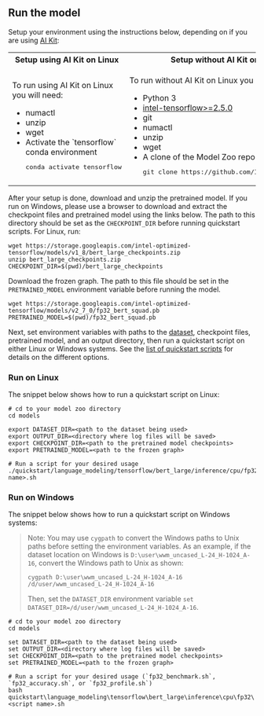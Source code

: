 <!--- 50. AI Kit -->
## Run the model

Setup your environment using the instructions below, depending on if you are
using [AI Kit](/docs/general/tensorflow/AIKit.md):

<table>
  <tr>
    <th>Setup using AI Kit on Linux</th>
    <th>Setup without AI Kit on Linux</th>
    <th>Setup without AI Kit on Windows</th>
  </tr>
  <tr>
    <td>
      <p>To run using AI Kit on Linux you will need:</p>
      <ul>
        <li>numactl
        <li>unzip
        <li>wget
        <li>Activate the `tensorflow` conda environment
        <pre>conda activate tensorflow</pre>
      </ul>
    </td>
    <td>
      <p>To run without AI Kit on Linux you will need:</p>
      <ul>
        <li>Python 3
        <li><a href="https://pypi.org/project/intel-tensorflow/">intel-tensorflow>=2.5.0</a>
        <li>git
        <li>numactl
        <li>unzip
        <li>wget
        <li>A clone of the Model Zoo repo<br />
        <pre>git clone https://github.com/IntelAI/models.git</pre>
      </ul>
    </td>
    <td>
      <p>To run without AI Kit on Windows you will need:</p>
      <ul>
        <li><a href="/docs/general/tensorflow/Windows.md">Intel Model Zoo on Windows Systems prerequisites</a>
        <li>A clone of the Model Zoo repo<br />
        <pre>git clone https://github.com/IntelAI/models.git</pre>
      </ul>
    </td>
  </tr>
</table>

After your setup is done, download and unzip the pretrained model.
If you run on Windows, please use a browser to download and extract the checkpoint files and pretrained model using the links below.
The path to this directory should be set as the `CHECKPOINT_DIR` before running quickstart scripts.
For Linux, run:
```
wget https://storage.googleapis.com/intel-optimized-tensorflow/models/v1_8/bert_large_checkpoints.zip
unzip bert_large_checkpoints.zip
CHECKPOINT_DIR=$(pwd)/bert_large_checkpoints
```

Download the frozen graph. The path to this file should be set in the
`PRETRAINED_MODEL` environment variable before running the model.
```
wget https://storage.googleapis.com/intel-optimized-tensorflow/models/v2_7_0/fp32_bert_squad.pb
PRETRAINED_MODEL=$(pwd)/fp32_bert_squad.pb
```

Next, set environment variables with paths to the [dataset](#datasets),
checkpoint files, pretrained model, and an output directory, then run a
quickstart script on either Linux or Windows systems. See the [list of quickstart scripts](#quick-start-scripts)
for details on the different options.

### Run on Linux
The snippet below shows how to run a quickstart script on Linux:
```
# cd to your model zoo directory
cd models

export DATASET_DIR=<path to the dataset being used>
export OUTPUT_DIR=<directory where log files will be saved>
export CHECKPOINT_DIR=<path to the pretrained model checkpoints>
export PRETRAINED_MODEL=<path to the frozen graph>

# Run a script for your desired usage
./quickstart/language_modeling/tensorflow/bert_large/inference/cpu/fp32/<script name>.sh
```

### Run on Windows
The snippet below shows how to run a quickstart script on Windows systems:

> Note: You may use `cygpath` to convert the Windows paths to Unix paths before setting the environment variables. 
As an example, if the dataset location on Windows is `D:\user\wwm_uncased_L-24_H-1024_A-16`, convert the Windows path to Unix as shown:
> ```
> cygpath D:\user\wwm_uncased_L-24_H-1024_A-16
> /d/user/wwm_uncased_L-24_H-1024_A-16
>```
>Then, set the `DATASET_DIR` environment variable `set DATASET_DIR=/d/user/wwm_uncased_L-24_H-1024_A-16`.

```
# cd to your model zoo directory
cd models

set DATASET_DIR=<path to the dataset being used>
set OUTPUT_DIR=<directory where log files will be saved>
set CHECKPOINT_DIR=<path to the pretrained model checkpoints>
set PRETRAINED_MODEL=<path to the frozen graph>

# Run a script for your desired usage (`fp32_benchmark.sh`, `fp32_accuracy.sh`, or `fp32_profile.sh`)
bash quickstart\language_modeling\tensorflow\bert_large\inference\cpu\fp32\<script name>.sh
```
